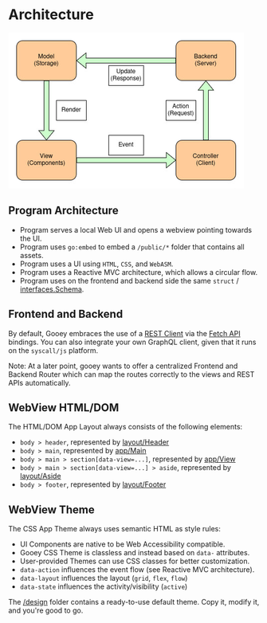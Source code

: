 
# Architecture

![Reactive MVC Architecture](/assets/reactive-mvc.jpg)

## Program Architecture

- Program serves a local Web UI and opens a webview pointing towards the UI.
- Program uses `go:embed` to embed a `/public/*` folder that contains all assets.
- Program uses a UI using `HTML`, `CSS`, and `WebASM`.
- Program uses a Reactive MVC architecture, which allows a circular flow.
- Program uses on the frontend and backend side the same `struct` / [interfaces.Schema](/interfaces/Schema.go).

## Frontend and Backend

By default, Gooey embraces the use of a [REST Client](/components/app/Client.go)
via the [Fetch API](/bindings/fetch) bindings. You can also integrate your own
GraphQL client, given that it runs on the `syscall/js` platform.

Note: At a later point, gooey wants to offer a centralized Frontend and Backend Router
which can map the routes correctly to the views and REST APIs automatically.

## WebView HTML/DOM

The HTML/DOM App Layout always consists of the following elements:

- `body > header`, represented by [layout/Header](/components/layout/Header.go)
- `body > main`, represented by [app/Main](/components/app/Main.go)
- `body > main > section[data-view=...]`, represented by [app/View](/components/app/View.go)
- `body > main > section[data-view=...] > aside`, represented by [layout/Aside](/components/layout/Aside.go)
- `body > footer`, represented by [layout/Footer](/components/layout/Footer.go)

## WebView Theme

The CSS App Theme always uses semantic HTML as style rules:

- UI Components are native to be Web Accessibility compatible.
- Gooey CSS Theme is classless and instead based on `data-` attributes.
- User-provided Themes can use CSS classes for better customization.
- `data-action` influences the event flow (see Reactive MVC architecture).
- `data-layout` influences the layout (`grid`, `flex`, `flow`)
- `data-state` influences the activity/visibility (`active`)

The [/design](/design) folder contains a ready-to-use default theme.
Copy it, modify it, and you're good to go.

